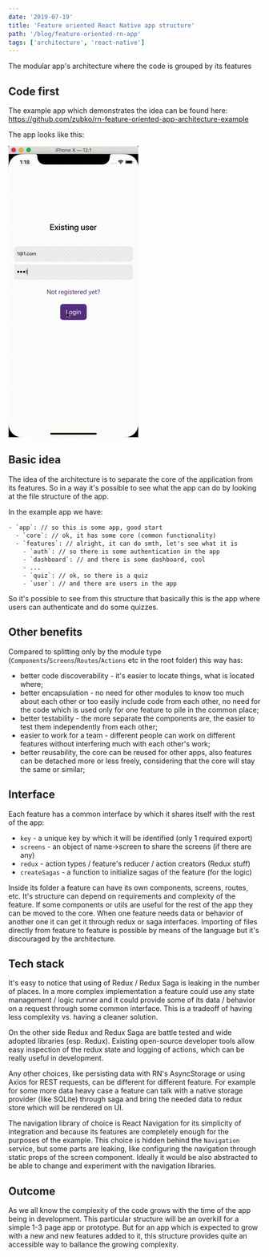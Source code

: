 ```yaml
---
date: '2019-07-19'
title: 'Feature oriented React Native app structure'
path: '/blog/feature-oriented-rn-app'
tags: ['architecture', 'react-native']
---
```


The modular app's architecture where the code is grouped by its features

## Code first

The example app which demonstrates the idea can be found here: https://github.com/zubko/rn-feature-oriented-app-architecture-example

The app looks like this:

![App demo](https://github.com/zubko/rn-feature-oriented-app-architecture-example/raw/master/docs/rn-feature-oriented-app-architecture-example.gif)

## Basic idea

The idea of the architecture is to separate the core of the application from its features. So in a way it's possible to see what the app can do by looking at the file structure of the app.

In the example app we have:

```
- `app`: // so this is some app, good start
  - `core`: // ok, it has some core (common functionality)
  - `features`: // alright, it can do smth, let's see what it is
    - `auth`: // so there is some authentication in the app
    - `dashboard`: // and there is some dashboard, cool
    - ...
    - `quiz`: // ok, so there is a quiz
    - `user`: // and there are users in the app
```

So it's possible to see from this structure that basically this is the app where users can authenticate and do some quizzes.

## Other benefits

Compared to splitting only by the module type (`Components`/`Screens`/`Routes`/`Actions` etc in the root folder) this way has:

- better code discoverability - it's easier to locate things, what is located where;
- better encapsulation - no need for other modules to know too much about each other or too easily include code from each other, no need for the code which is used only for one feature to pile in the common place;
- better testability - the more separate the components are, the easier to test them independently from each other;
- easier to work for a team - different people can work on different features without interfering much with each other's work;
- better reusability, the core can be reused for other apps, also features can be detached more or less freely, considering that the core will stay the same or similar;

## Interface

Each feature has a common interface by which it shares itself with the rest of the app:

- `key` - a unique key by which it will be identified (only 1 required export)
- `screens` - an object of name->screen to share the screens (if there are any)
- `redux` - action types / feature's reducer / action creators (Redux stuff)
- `createSagas` - a function to initialize sagas of the feature (for the logic)

Inside its folder a feature can have its own components, screens, routes, etc. It's structure can depend on requirements and complexity of the feature. If some components or utils are useful for the rest of the app they can be moved to the core. When one feature needs data or behavior of another one it can get it through redux or saga interfaces. Importing of files directly from feature to feature is possible by means of the language but it's discouraged by the architecture.

## Tech stack

It's easy to notice that using of Redux / Redux Saga is leaking in the number of places. In a more complex implementation a feature could use any state management / logic runner and it could provide some of its data / behavior on a request through some common interface. This is a tradeoff of having less complexity vs. having a cleaner solution.

On the other side Redux and Redux Saga are battle tested and wide adopted libraries (esp. Redux). Existing open-source developer tools allow easy inspection of the redux state and logging of actions, which can be really useful in development.

Any other choices, like persisting data with RN's AsyncStorage or using Axios for REST requests, can be different for different feature. For example for some more data heavy case a feature can talk with a native storage provider (like SQLite) through saga and bring the needed data to redux store which will be rendered on UI.

The navigation library of choice is React Navigation for its simplicity of integration and because its features are completely enough for the purposes of the example. This choice is hidden behind the `Navigation` service, but some parts are leaking, like configuring the navigation through static props of the screen component. Ideally it would be also abstracted to be able to change and experiment with the navigation libraries.

## Outcome

As we all know the complexity of the code grows with the time of the app being in development. This particular structure will be an overkill for a simple 1-3 page app or prototype. But for an app which is expected to grow with a new and new features added to it, this structure provides quite an accessible way to ballance the growing complexity.